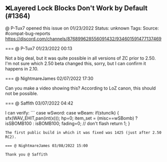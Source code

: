 ## ❌Layered Lock Blocks Don't Work by Default (#1364)
@ P-Tux7 opened this issue on 01/23/2022
Status: unknown
Tags: 
Source: #compat-bug-reports https://discord.com/channels/876899628556091432/934601591477137469


=== @ P-Tux7 01/23/2022 00:13

Not a big deal, but it was quite possible in all versions of ZC prior to 2.50. I'm not sure which 2.50 beta changed this, sorry, but I can confirm it happens in 2.10.

=== @ NightmareJames 02/07/2022 17:30

Can you make a video showing this?  According to LoZ canon, this should not be possible.

=== @ Saffith 03/07/2022 04:42

I can verify: ```
    case wSword:
    case wBeam:
      if(stunclk)
      {
        sfx(WAV_EHIT,pan(int(x)));
        hp=0;
        item_set = (misc==wSBomb) ? isSBOMB100 : isBOMB100;
        fading=0;                                           // don't flash
        return 1;
      }
```
The first public build in which it was fixed was 1425 (just after 2.50 RC2).

=== @ NightmareJames 03/08/2022 15:00

Thank you @ Saffith
